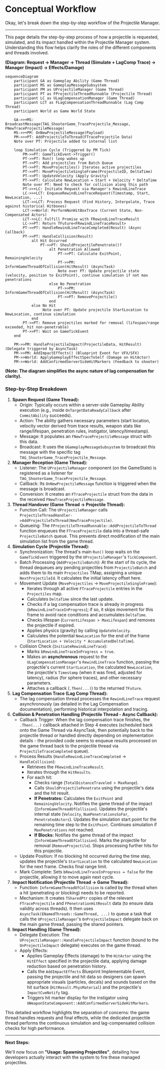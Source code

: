 # Conceptual Workflow

Okay, let's break down the step-by-step workflow of the Projectile Manager.

***

This page details the step-by-step process of how a projectile is requested, simulated, and its impact handled within the Projectile Manager system. Understanding this flow helps clarify the roles of the different components and threads involved.

**(Diagram: Request -> Manager -> Thread (Simulate + LagComp Trace) -> Manager (Impact) -> Effects/Damage)**

```mermaid
sequenceDiagram
    participant GA as Gameplay Ability (Game Thread)
    participant MS as GameplayMessageSubsystem
    participant PM as UProjectileManager (Game Thread)
    participant PT as FProjectileThreadRunnable (Projectile Thread)
    participant LC as ULagCompensationManager (Game Thread)
    participant LCT as FLagCompensationThreadRunnable (Lag Comp Thread)
    participant World as Game World State

    GA->>+MS: BroadcastMessage(TAG_ShooterGame_TraceProjectile_Message, FNewTraceProjectileMessage)
    MS->>+PM: OnNewProjectileMessage(Payload)
    PM->>+PT: AddProjectileToThread(FTraceProjectile Data)
    Note over PT: Projectile added to internal list

    loop Simulation Cycle (Triggered by PM Tick)
        PM->>PT: GameTickEvent->Trigger()
        PT->>PT: Run() loop wakes up
        PT->>PT: Add projectiles from Batch Queue
        PT->>PT: MoveProjectiles() Iterates active projectiles
        PT->>PT: MoveProjectileSingleFrame(ProjectileID, DeltaTime)
        PT->>PT: UpdateVelocity (Apply Gravity)
        PT->>PT: Calculate NewLocation = Start + Velocity * DeltaTime
        Note over PT: Need to check for collision along this path
        PT->>+LC: Initiate Request via Manager's RewindLineTrace
        LC->>+LCT: EnqueueRewindLineTraceRequest(Timestamp, Start, NewLocation, ...)
        LCT->>LCT: Process Request (Find History, Interpolate, Trace against historical Hitboxes)
        LCT->>World: PerformNonHitBoxTrace (Current State, Non-Compensated Actors)
        LCT->>LC: Fulfill Promise with FRewindLineTraceResult
        LC->>PT: Return TFuture<FRewindLineTraceResult>
        PT->>PT: HandleRewindLineTraceCompleted(Result) (Async Callback)
        PT->>PT: HandleCollision(Result)
            alt Hit Occurred
                PT->>PT: ShouldProjectilePenetrate()?
                    alt Penetration Allowed
                        PT->>PT: Calculate ExitPoint, RemainingVelocity
                        PT->>PM: InformGameThreadOfCollision(HitResult) (AsyncTask)
                        Note over PT: Update projectile state (velocity, position to ExitPoint), continue simulation if not max penetrations
                    else No Penetration
                        PT->>PM: InformGameThreadOfCollision(HitResult) (AsyncTask)
                        PT->>PT: RemoveProjectile()
                    end
            else No Hit
                 Note over PT: Update projectile StartLocation to NewLocation, continue simulation
            end
        PT->>PT: Remove projectiles marked for removal (lifespan/range exceeded, hit non-penetrable)
        PT->>PT: Wait on GameTickEvent
    end

    PM->>PM: HandleProjectileImpact(ProjectileData, HitResult) (Delegate triggered by AsyncTask)
    PM->>PM: AddImpactEffects() (Blueprint Event for VFX/SFX)
    PM->>World: ApplyGameplayEffectSpecToSelf (Damage on HitActor)
    PM->>World: AddConfirmedServerSideHitMarkers (Feedback to shooter)
```

**(Note: The diagram simplifies the async nature of lag compensation for clarity).**

### Step-by-Step Breakdown

1. **Spawn Request (Game Thread):**
   * Origin: Typically occurs within a server-side Gameplay Ability execution (e.g., inside `OnTargetDataReadyCallback` after `CommitAbility` succeeds).
   * Action: The ability gathers necessary parameters (start location, velocity vector derived from trace results, weapon stats like range/lifespan, penetration rules, instigator, latency/timestamp).
   * Message: It populates an `FNewTraceProjectileMessage` struct with this data.
   * Broadcast: It uses the `UGameplayMessageSubsystem` to broadcast this message with the specific tag `TAG_ShooterGame_TraceProjectile_Message`.
2. **Manager Reception (Game Thread):**
   * Listener: The `UProjectileManager` component (on the GameState) is registered as a listener for `TAG_ShooterGame_TraceProjectile_Message`.
   * Callback: Its `OnNewProjectileMessage` function is triggered when the message is broadcast.
   * Conversion: It creates an `FTraceProjectile` struct from the data in the received `FNewTraceProjectileMessage`.
3. **Thread Handover (Game Thread -> Projectile Thread):**
   * Function Call: The `UProjectileManager` calls `ProjectileThreadHandler->AddProjectileToThread(NewTraceProjectile)`.
   * Queueing: The `FProjectileThreadRunnable::AddProjectileToThread` function enqueues the `FTraceProjectile` data into a thread-safe `ProjectileBatch` queue. This prevents direct modification of the main simulation list from the game thread.
4. **Simulation Cycle (Projectile Thread):**
   * Synchronization: The thread's main `Run()` loop waits on the `GameTickEvent` triggered by the `UProjectileManager`'s `TickComponent`.
   * Batch Processing (`AddProjectileBatch`): At the start of its cycle, the thread dequeues any pending projectiles from `ProjectileBatch` and adds them to its main `Projectiles` TMap, assigning a unique `NextProjectileId`. It calculates the initial latency offset here.
   * Movement Update (`MoveProjectiles` -> `MoveProjectileSingleFrame`):
     * Iterates through all active `FTraceProjectile` entries in the `Projectiles` map.
     * Calculates `DeltaTime` since the last update.
     * Checks if a lag compensation trace is already in progress (`bRewindLineTraceInProgress`); if so, it skips movement for this frame to avoid race conditions and accumulates `DeltaTime`.
     * Checks lifespan (`CurrentLifespan > MaxLifespan`) and removes the projectile if expired.
     * Applies physics (gravity) by calling `UpdateVelocity`.
     * Calculates the potential `NewLocation` for the end of the frame (`StartLocation + Velocity * AccumulatedDeltaTime`).
   * Collision Check (`InitiateRewindLineTrace`):
     * Marks `bRewindLineTraceInProgress = true`.
     * Makes an **asynchronous** request to the `ULagCompensationManager`'s `RewindLineTrace` function, passing the projectile's current `StartLocation`, the calculated `NewLocation`, the projectile's `Timestamp` (when it was fired, adjusted for latency), radius (for sphere traces), and other necessary parameters.
     * Attaches a callback (`.Then(...)`) to the returned `TFuture`.
5. **Lag Compensation Trace (Lag Comp Thread):**
   * The lag compensation thread processes the `RewindLineTrace` request asynchronously (as detailed in the Lag Compensation documentation), performing historical interpolation and tracing.
6. **Collision & Penetration Handling (Projectile Thread - Async Callback):**
   * Callback Trigger: When the lag compensation trace finishes, the `.Then(...)` callback attached in Step 4 executes (scheduled back onto the Game Thread via AsyncTask, then potentially back to the projectile thread or handled directly depending on implementation details - the provided code seems to enqueue results processed on the game thread back to the projectile thread via `ProjectileTraceCompleted` queue).
   * Process Results (`HandleRewindLineTraceCompleted` -> `HandleCollision`):
     * Retrieves the `FRewindLineTraceResult`.
     * Iterates through the `HitResults`.
     * For each hit:
       * Checks range (`TotalDistanceTraveled > MaxRange`).
       * Calls `ShouldProjectilePenetrate` using the projectile's data and the hit result.
       * **If Penetrates:** Calculates the `ExitPoint` and `RemainingVelocity`. Notifies the game thread of the impact (`InformGameThreadOfCollision`). Updates the projectile's internal state (`Velocity`, `NumPenetrationsSoFar`, `PenetratedActors`). Updates the simulation start point for the remaining time step to the `ExitPoint`. Continues simulation if `MaxPenetrations` not reached.
       * **If Blocks:** Notifies the game thread of the impact (`InformGameThreadOfCollision`). Marks the projectile for removal (`RemoveProjectile`). Stops processing further hits for this projectile.
   * Update Position: If no blocking hit occurred during the time step, updates the projectile's `StartLocation` to the calculated `NewLocation` for the next frame. Checks final range limit.
   * Mark Complete: Sets `bRewindLineTraceInProgress = false` for the projectile, allowing it to move again next cycle.
7. **Impact Notification (Projectile Thread -> Game Thread):**
   * Function: `InformGameThreadOfCollision` is called by the thread when a hit (penetrating or blocking) needs to be reported.
   * Mechanism: It creates `TSharedPtr` copies of the relevant `FTraceProjectile` and `FPenetrationHitResult` data (to ensure data validity across threads). It then uses `AsyncTask(ENamedThreads::GameThread, ...)` to queue a task that calls the `UProjectileManager`'s `OnProjectileImpact` delegate back on the main game thread, passing the shared pointers.
8. **Impact Handling (Game Thread):**
   * Delegate Execution: The `UProjectileManager::HandleProjectileImpact` function (bound to the `OnProjectileImpact` delegate) executes on the game thread.
   * Apply Effects:
     * Applies Gameplay Effects (damage) to the `HitActor` using the `HitEffect` specified in the projectile data, applying damage reduction based on penetration history.
     * Calls the `AddImpactEffects` Blueprint Implementable Event, passing the projectile and hit data so designers can spawn appropriate visuals (particles, decals) and sounds based on the hit surface (`HitResult.PhysMaterial`) and the projectile's `ImpactCueNotify` tag.
     * Triggers hit marker display for the instigator using `UWeaponStateComponent::AddConfirmedServerSideHitMarkers`.

This detailed workflow highlights the separation of concerns: the game thread handles requests and final effects, while the dedicated projectile thread performs the continuous simulation and lag-compensated collision checks for high performance.

***

**Next Steps:**

We'll now focus on **"Usage: Spawning Projectiles"**, detailing how developers actually interact with the system to fire these managed projectiles.
